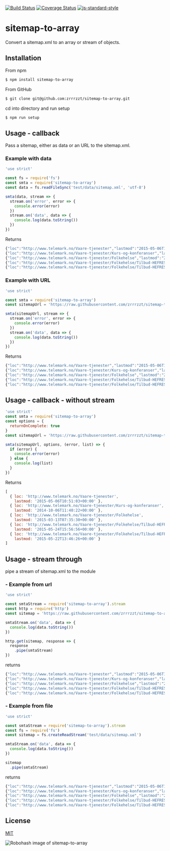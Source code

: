 [![Build Status](https://travis-ci.org/zrrrzzt/sitemap-to-array.svg?branch=master)](https://travis-ci.org/zrrrzzt/sitemap-to-array)
[![Coverage Status](https://coveralls.io/repos/zrrrzzt/sitemap-to-array/badge.svg?branch=master&service=github)](https://coveralls.io/github/zrrrzzt/sitemap-to-array?branch=master)
[![js-standard-style](https://img.shields.io/badge/code%20style-standard-brightgreen.svg?style=flat)](https://github.com/feross/standard)

# sitemap-to-array

Convert a sitemap.xml to an array or stream of objects.

## Installation

From npm

```sh
$ npm install sitemap-to-array
```

From GitHub

```sh
$ git clone git@github.com:zrrrzzt/sitemap-to-array.git
```

cd into directory and run setup

```sh
$ npm run setup
```

## Usage - callback

Pass a sitemap, either as data or an URL to the sitemap.xml.

### Example with data
```javascript
'use strict'

const fs = require('fs')
const smta = require('sitemap-to-array')
const data = fs.readFileSync('test/data/sitemap.xml', 'utf-8')

smta(data, stream => {
  stream.on('error', error => {
    console.error(error)
  })
  stream.on('data', data => {
    console.log(data.toString())
  })
})
```

Returns

```javascript
{"loc":"http://www.telemark.no/Vaare-tjenester","lastmod":"2015-05-06T10:51:03+00:00"}
{"loc":"http://www.telemark.no/Vaare-tjenester/Kurs-og-konferanser","lastmod":"2014-10-06T11:40:22+00:00"}
{"loc":"http://www.telemark.no/Vaare-tjenester/Folkehelse","lastmod":"2015-03-13T07:35:30+00:00"}
{"loc":"http://www.telemark.no/Vaare-tjenester/Folkehelse/Tilbud-HEFRES/Paa-farta-til-skolen","lastmod":"2015-05-24T15:56:56+00:00"}
{"loc":"http://www.telemark.no/Vaare-tjenester/Folkehelse/Tilbud-HEFRES/Alle-barn-sykler","lastmod":"2015-05-22T13:46:26+00:00"}
```

### Example with URL

```javascript
'use strict'

const smta = require('sitemap-to-array')
const sitemapUrl = 'https://raw.githubusercontent.com/zrrrzzt/sitemap-to-array/master/test/data/sitemap.xml'

smta(sitemapUrl, stream => {
  stream.on('error', error => {
    console.error(error)
  })
  stream.on('data', data => {
    console.log(data.toString())
  })
})
```

Returns

```javascript
{"loc":"http://www.telemark.no/Vaare-tjenester","lastmod":"2015-05-06T10:51:03+00:00"}
{"loc":"http://www.telemark.no/Vaare-tjenester/Kurs-og-konferanser","lastmod":"2014-10-06T11:40:22+00:00"}
{"loc":"http://www.telemark.no/Vaare-tjenester/Folkehelse","lastmod":"2015-03-13T07:35:30+00:00"}
{"loc":"http://www.telemark.no/Vaare-tjenester/Folkehelse/Tilbud-HEFRES/Paa-farta-til-skolen","lastmod":"2015-05-24T15:56:56+00:00"}
{"loc":"http://www.telemark.no/Vaare-tjenester/Folkehelse/Tilbud-HEFRES/Alle-barn-sykler","lastmod":"2015-05-22T13:46:26+00:00"}
```
## Usage - callback - without stream

```javascript
'use strict'
const smta = require('sitemap-to-array')
const options = {
  returnOnComplete: true
}
const sitemapUrl = 'https://raw.githubusercontent.com/zrrrzzt/sitemap-to-array/master/test/data/sitemap.xml'

smta(sitemapUrl, options, (error, list) => {
  if (error) {
    console.error(error)
  } else {
    console.log(list)
  }
})
```

Returns

```javascript
[ 
  { loc: 'http://www.telemark.no/Vaare-tjenester',
    lastmod: '2015-05-06T10:51:03+00:00' },
  { loc: 'http://www.telemark.no/Vaare-tjenester/Kurs-og-konferanser',
    lastmod: '2014-10-06T11:40:22+00:00' },
  { loc: 'http://www.telemark.no/Vaare-tjenester/Folkehelse',
    lastmod: '2015-03-13T07:35:30+00:00' },
  { loc: 'http://www.telemark.no/Vaare-tjenester/Folkehelse/Tilbud-HEFRES/Paa-farta-til-skolen',
    lastmod: '2015-05-24T15:56:56+00:00' },
  { loc: 'http://www.telemark.no/Vaare-tjenester/Folkehelse/Tilbud-HEFRES/Alle-barn-sykler',
    lastmod: '2015-05-22T13:46:26+00:00' } 
]
```

## Usage - stream through

pipe a stream of sitemap.xml to the module

### - Example from url

```javascript
'use strict'

const smtaStream = require('sitemap-to-array').stream
const http = require('http')
const sitemap = 'https://raw.githubusercontent.com/zrrrzzt/sitemap-to-array/master/test/data/sitemap.xml'

smtaStream.on('data', data => {
  console.log(data.toString())
})

http.get(sitemap, response => {
  response
    .pipe(smtaStream)
})

```

returns

```javascript
{"loc":"http://www.telemark.no/Vaare-tjenester","lastmod":"2015-05-06T10:51:03+00:00"}
{"loc":"http://www.telemark.no/Vaare-tjenester/Kurs-og-konferanser","lastmod":"2014-10-06T11:40:22+00:00"}
{"loc":"http://www.telemark.no/Vaare-tjenester/Folkehelse","lastmod":"2015-03-13T07:35:30+00:00"}
{"loc":"http://www.telemark.no/Vaare-tjenester/Folkehelse/Tilbud-HEFRES/Paa-farta-til-skolen","lastmod":"2015-05-24T15:56:56+00:00"}
{"loc":"http://www.telemark.no/Vaare-tjenester/Folkehelse/Tilbud-HEFRES/Alle-barn-sykler","lastmod":"2015-05-22T13:46:26+00:00"}
```

### - Example from file

```javascript
'use strict'

const smtaStream = require('sitemap-to-array').stream
const fs = require('fs')
const sitemap = fs.createReadStream('test/data/sitemap.xml')

smtaStream.on('data', data => {
  console.log(data.toString())
})

sitemap
  .pipe(smtaStream)

```

returns

```javascript
{"loc":"http://www.telemark.no/Vaare-tjenester","lastmod":"2015-05-06T10:51:03+00:00"}
{"loc":"http://www.telemark.no/Vaare-tjenester/Kurs-og-konferanser","lastmod":"2014-10-06T11:40:22+00:00"}
{"loc":"http://www.telemark.no/Vaare-tjenester/Folkehelse","lastmod":"2015-03-13T07:35:30+00:00"}
{"loc":"http://www.telemark.no/Vaare-tjenester/Folkehelse/Tilbud-HEFRES/Paa-farta-til-skolen","lastmod":"2015-05-24T15:56:56+00:00"}
{"loc":"http://www.telemark.no/Vaare-tjenester/Folkehelse/Tilbud-HEFRES/Alle-barn-sykler","lastmod":"2015-05-22T13:46:26+00:00"} 
```

## License

[MIT](LICENSE)

![Robohash image of sitemap-to-array](https://robots.kebabstudios.party/sitemap-to-array.png "Robohash image of sitemap-to-array")